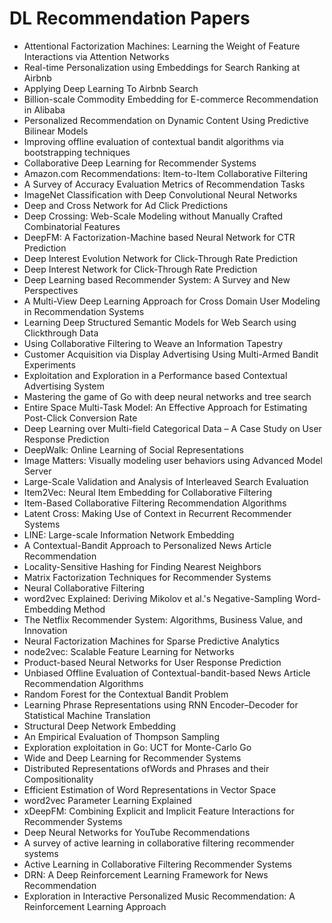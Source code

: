 # DL Recommendation Papers

<ul>

                             

 <li><a target="_blank" href="https://github.com/manjunath5496/DL-Recommendation-Papers/blob/master/r(1).pdf" style="text-decoration:none;">Attentional Factorization Machines:
Learning the Weight of Feature Interactions via Attention Networks</a></li>

 <li><a target="_blank" href="https://github.com/manjunath5496/DL-Recommendation-Papers/blob/master/r(2).pdf" style="text-decoration:none;">Real-time Personalization using Embeddings for Search Ranking at Airbnb</a></li>

<li><a target="_blank" href="https://github.com/manjunath5496/DL-Recommendation-Papers/blob/master/r(3).pdf" style="text-decoration:none;">Applying Deep Learning To Airbnb Search</a></li>
 <li><a target="_blank" href="https://github.com/manjunath5496/DL-Recommendation-Papers/blob/master/r(4).pdf" style="text-decoration:none;">Billion-scale Commodity Embedding for E-commerce Recommendation in Alibaba</a></li>                              
<li><a target="_blank" href="https://github.com/manjunath5496/DL-Recommendation-Papers/blob/master/r(5).pdf" style="text-decoration:none;">Personalized Recommendation on Dynamic Content Using Predictive Bilinear Models</a></li>
<li><a target="_blank" href="https://github.com/manjunath5496/DL-Recommendation-Papers/blob/master/r(6).pdf" style="text-decoration:none;">Improving offline evaluation of contextual bandit algorithms via bootstrapping techniques</a></li>
 <li><a target="_blank" href="https://github.com/manjunath5496/DL-Recommendation-Papers/blob/master/r(7).pdf" style="text-decoration:none;">Collaborative Deep Learning for Recommender Systems</a></li>

 <li><a target="_blank" href="https://github.com/manjunath5496/DL-Recommendation-Papers/blob/master/r(8).pdf" style="text-decoration:none;"> Amazon.com Recommendations: Item-to-Item Collaborative Filtering </a></li>
   <li><a target="_blank" href="https://github.com/manjunath5496/DL-Recommendation-Papers/blob/master/r(9).pdf" style="text-decoration:none;">A Survey of Accuracy Evaluation Metrics of Recommendation Tasks</a></li>
  
   
 <li><a target="_blank" href="https://github.com/manjunath5496/DL-Recommendation-Papers/blob/master/r(10).pdf" style="text-decoration:none;">ImageNet Classification with Deep Convolutional Neural Networks </a></li>                              
<li><a target="_blank" href="https://github.com/manjunath5496/DL-Recommendation-Papers/blob/master/r(11).pdf" style="text-decoration:none;">Deep and Cross Network for Ad Click Predictions</a></li>
<li><a target="_blank" href="https://github.com/manjunath5496/DL-Recommendation-Papers/blob/master/r(12).pdf" style="text-decoration:none;">Deep Crossing: Web-Scale Modeling without Manually Crafted Combinatorial Features</a></li>
<li><a target="_blank" href="https://github.com/manjunath5496/DL-Recommendation-Papers/blob/master/r(13).pdf" style="text-decoration:none;">DeepFM: A Factorization-Machine based Neural Network for CTR Prediction</a></li>

<li><a target="_blank" href="https://github.com/manjunath5496/DL-Recommendation-Papers/blob/master/r(14).pdf" style="text-decoration:none;">Deep Interest Evolution Network for Click-Through Rate Prediction</a></li>
                              
<li><a target="_blank" href="https://github.com/manjunath5496/DL-Recommendation-Papers/blob/master/r(15).pdf" style="text-decoration:none;">Deep Interest Network for Click-Through Rate Prediction</a></li>

<li><a target="_blank" href="https://github.com/manjunath5496/DL-Recommendation-Papers/blob/master/r(16).pdf" style="text-decoration:none;">Deep Learning based Recommender System: A Survey and New Perspectives</a></li>

  <li><a target="_blank" href="https://github.com/manjunath5496/DL-Recommendation-Papers/blob/master/r(17).pdf" style="text-decoration:none;">A Multi-View Deep Learning Approach for Cross Domain User Modeling in Recommendation Systems</a></li>   
  
<li><a target="_blank" href="https://github.com/manjunath5496/DL-Recommendation-Papers/blob/master/r(18).pdf" style="text-decoration:none;">Learning Deep Structured Semantic Models for Web Search using Clickthrough Data</a></li> 

  
<li><a target="_blank" href="https://github.com/manjunath5496/DL-Recommendation-Papers/blob/master/r(19).pdf" style="text-decoration:none;">Using Collaborative Filtering to Weave an Information Tapestry</a></li> 

<li><a target="_blank" href="https://github.com/manjunath5496/DL-Recommendation-Papers/blob/master/r(20).pdf" style="text-decoration:none;">Customer Acquisition via Display Advertising Using Multi-Armed Bandit Experiments</a></li>

<li><a target="_blank" href="https://github.com/manjunath5496/DL-Recommendation-Papers/blob/master/r(21).pdf" style="text-decoration:none;">Exploitation and Exploration
in a Performance based Contextual Advertising System</a></li>
<li><a target="_blank" href="https://github.com/manjunath5496/DL-Recommendation-Papers/blob/master/r(22).pdf" style="text-decoration:none;">Mastering the game of Go with deep
neural networks and tree search</a></li> 
 <li><a target="_blank" href="https://github.com/manjunath5496/DL-Recommendation-Papers/blob/master/r(23).pdf" style="text-decoration:none;">Entire Space Multi-Task Model: An Effective Approach for Estimating Post-Click Conversion Rate</a></li> 
 

   <li><a target="_blank" href="https://github.com/manjunath5496/DL-Recommendation-Papers/blob/master/r(24).pdf" style="text-decoration:none;">Deep Learning over Multi-field Categorical Data – A Case Study on User Response Prediction</a></li>
 
   <li><a target="_blank" href="https://github.com/manjunath5496/DL-Recommendation-Papers/blob/master/r(25).pdf" style="text-decoration:none;">DeepWalk: Online Learning of Social Representations</a></li>                              
 <li><a target="_blank" href="https://github.com/manjunath5496/DL-Recommendation-Papers/blob/master/r(26).pdf" style="text-decoration:none;">Image Matters: Visually modeling user behaviors using Advanced Model Server</a></li>
 <li><a target="_blank" href="https://github.com/manjunath5496/DL-Recommendation-Papers/blob/master/r(27).pdf" style="text-decoration:none;">Large-Scale Validation and Analysis of Interleaved Search Evaluation</a></li>
   
 
   <li><a target="_blank" href="https://github.com/manjunath5496/DL-Recommendation-Papers/blob/master/r(28).pdf" style="text-decoration:none;">Item2Vec: Neural Item Embedding for Collaborative Filtering</a></li>
 
   <li><a target="_blank" href="https://github.com/manjunath5496/DL-Recommendation-Papers/blob/master/r(29).pdf" style="text-decoration:none;">Item-Based Collaborative Filtering Recommendation Algorithms </a></li>                              

  <li><a target="_blank" href="https://github.com/manjunath5496/DL-Recommendation-Papers/blob/master/r(30).pdf" style="text-decoration:none;">Latent Cross: Making Use of Context in Recurrent Recommender Systems</a></li>
 
   <li><a target="_blank" href="https://github.com/manjunath5496/DL-Recommendation-Papers/blob/master/r(31).pdf" style="text-decoration:none;">LINE: Large-scale Information Network Embedding</a></li> 
    <li><a target="_blank" href="https://github.com/manjunath5496/DL-Recommendation-Papers/blob/master/r(32).pdf" style="text-decoration:none;">A Contextual-Bandit Approach to
Personalized News Article Recommendation</a></li> 

   <li><a target="_blank" href="https://github.com/manjunath5496/DL-Recommendation-Papers/blob/master/r(33).pdf" style="text-decoration:none;">Locality-Sensitive Hashing for Finding Nearest Neighbors</a></li>                              

  <li><a target="_blank" href="https://github.com/manjunath5496/DL-Recommendation-Papers/blob/master/r(34).pdf" style="text-decoration:none;">Matrix Factorization Techniques for Recommender Systems</a></li> 
 
  <li><a target="_blank" href="https://github.com/manjunath5496/DL-Recommendation-Papers/blob/master/r(35).pdf" style="text-decoration:none;">Neural Collaborative Filtering</a></li> 

  <li><a target="_blank" href="https://github.com/manjunath5496/DL-Recommendation-Papers/blob/master/r(36).pdf" style="text-decoration:none;">word2vec Explained: Deriving Mikolov et al.'s Negative-Sampling Word-Embedding Method</a></li> 
 
<li><a target="_blank" href="https://github.com/manjunath5496/DL-Recommendation-Papers/blob/master/r(37).pdf" style="text-decoration:none;">The Netflix Recommender System: Algorithms, Business Value, and Innovation</a></li>
 <li><a target="_blank" href="https://github.com/manjunath5496/DL-Recommendation-Papers/blob/master/r(38).pdf" style="text-decoration:none;">Neural Factorization Machines for Sparse Predictive Analytics</a></li>
<li><a target="_blank" href="https://github.com/manjunath5496/DL-Recommendation-Papers/blob/master/r(39).pdf" style="text-decoration:none;">node2vec: Scalable Feature Learning for Networks</a></li>
 <li><a target="_blank" href="https://github.com/manjunath5496/DL-Recommendation-Papers/blob/master/r(40).pdf" style="text-decoration:none;">Product-based Neural Networks for User Response Prediction</a></li>                              
<li><a target="_blank" href="https://github.com/manjunath5496/DL-Recommendation-Papers/blob/master/r(41).pdf" style="text-decoration:none;">Unbiased Offline Evaluation of Contextual-bandit-based News Article Recommendation Algorithms</a></li>
<li><a target="_blank" href="https://github.com/manjunath5496/DL-Recommendation-Papers/blob/master/r(42).pdf" style="text-decoration:none;">Random Forest for the Contextual Bandit Problem</a></li>
 
  <li><a target="_blank" href="https://github.com/manjunath5496/DL-Recommendation-Papers/blob/master/r(43).pdf" style="text-decoration:none;">Learning Phrase Representations using RNN Encoder–Decoder for Statistical Machine Translation</a></li>
 <li><a target="_blank" href="https://github.com/manjunath5496/DL-Recommendation-Papers/blob/master/r(44).pdf" style="text-decoration:none;">Structural Deep Network Embedding</a></li>
   <li><a target="_blank" href="https://github.com/manjunath5496/DL-Recommendation-Papers/blob/master/r(45).pdf" style="text-decoration:none;">An Empirical Evaluation of Thompson Sampling</a></li>  
   
<li><a target="_blank" href="https://github.com/manjunath5496/DL-Recommendation-Papers/blob/master/r(46).pdf" style="text-decoration:none;">Exploration exploitation in Go: UCT for Monte-Carlo Go</a></li> 
                             
<li><a target="_blank" href="https://github.com/manjunath5496/DL-Recommendation-Papers/blob/master/r(47).pdf" style="text-decoration:none;">Wide and Deep Learning for Recommender Systems</a></li>
<li><a target="_blank" href="https://github.com/manjunath5496/DL-Recommendation-Papers/blob/master/r(48).pdf" style="text-decoration:none;">Distributed Representations ofWords and Phrases and their Compositionality</a></li>

<li><a target="_blank" href="https://github.com/manjunath5496/DL-Recommendation-Papers/blob/master/r(49).pdf" style="text-decoration:none;">Efficient Estimation of Word Representations in Vector Space</a></li>
                              
<li><a target="_blank" href="https://github.com/manjunath5496/DL-Recommendation-Papers/blob/master/r(50).pdf" style="text-decoration:none;">word2vec Parameter Learning Explained</a></li>
<li><a target="_blank" href="https://github.com/manjunath5496/DL-Recommendation-Papers/blob/master/r(51).pdf" style="text-decoration:none;">xDeepFM: Combining Explicit and Implicit Feature Interactions for Recommender Systems</a></li>
<li><a target="_blank" href="https://github.com/manjunath5496/DL-Recommendation-Papers/blob/master/r(52).pdf" style="text-decoration:none;">Deep Neural Networks for YouTube Recommendations</a></li>

<li><a target="_blank" href="https://github.com/manjunath5496/DL-Recommendation-Papers/blob/master/r(53).pdf" style="text-decoration:none;">A survey of active learning in collaborative filtering recommender systems</a></li>
 
<li><a target="_blank" href="https://github.com/manjunath5496/DL-Recommendation-Papers/blob/master/r(54).pdf" style="text-decoration:none;">Active Learning in Collaborative Filtering Recommender Systems </a></li>

<li><a target="_blank" href="https://github.com/manjunath5496/DL-Recommendation-Papers/blob/master/r(55).pdf" style="text-decoration:none;">DRN: A Deep Reinforcement Learning Framework for News Recommendation</a></li>
 
  <li><a target="_blank" href="https://github.com/manjunath5496/DL-Recommendation-Papers/blob/master/r(56).pdf" style="text-decoration:none;">Exploration in Interactive Personalized Music Recommendation: A Reinforcement Learning Approach </a></li>                              

  </ul>
    
    
    
